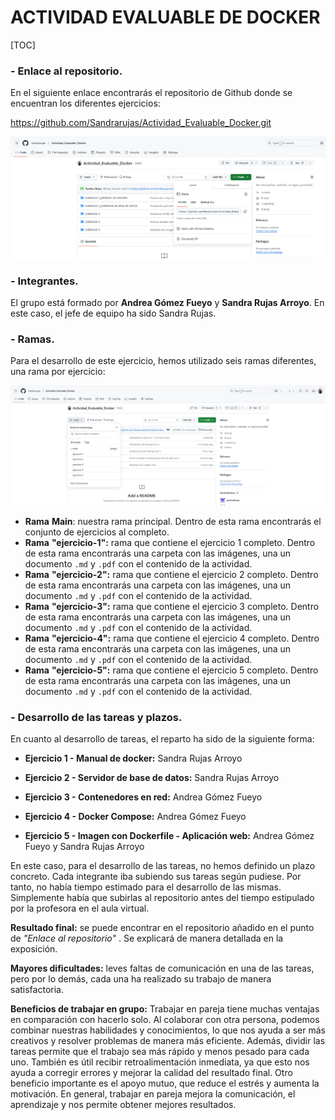 # 	ACTIVIDAD EVALUABLE DE DOCKER

[TOC]

### - **Enlace al repositorio**.

En el siguiente enlace encontrarás el repositorio de Github donde se encuentran los diferentes ejercicios:

https://github.com/Sandrarujas/Actividad_Evaluable_Docker.git 

![image-20250220095038588](./INTRUCCIONES_DEL_TRABAJO.assets/image-20250220095038588.png)

### - **Integrantes.**

El grupo está formado por **Andrea Gómez Fueyo** y **Sandra Rujas Arroyo**. En este caso, el jefe de equipo ha sido Sandra Rujas. 

### - **Ramas.**

Para el desarrollo de este ejercicio, hemos utilizado seis ramas diferentes, una rama por ejercicio:

![image-20250220100948739](./INTRUCCIONES_DEL_TRABAJO.assets/image-20250220100948739.png)

- **Rama** **Main**: nuestra rama principal. Dentro de esta rama encontrarás el conjunto de ejercicios al completo.
- **Rama** **"ejercicio-1":** rama que contiene el ejercicio 1 completo. Dentro de esta rama encontrarás una carpeta con las imágenes, una un documento `.md` y `.pdf` con el contenido de la actividad.
- **Rama** **"ejercicio-2":** rama que contiene el ejercicio 2 completo. Dentro de esta rama encontrarás una carpeta con las imágenes, una un documento `.md` y `.pdf` con el contenido de la actividad.
- **Rama** **"ejercicio-3":** rama que contiene el ejercicio 3 completo. Dentro de esta rama encontrarás una carpeta con las imágenes, una un documento `.md` y `.pdf` con el contenido de la actividad.
- **Rama** **"ejercicio-4":** rama que contiene el ejercicio 4 completo. Dentro de esta rama encontrarás una carpeta con las imágenes, una un documento `.md` y `.pdf` con el contenido de la actividad.
- **Rama** **"ejercicio-5":** rama que contiene el ejercicio 5 completo. Dentro de esta rama encontrarás una carpeta con las imágenes, una un documento `.md` y `.pdf` con el contenido de la actividad.

### - **Desarrollo de las tareas y plazos.**

En cuanto al desarrollo de tareas, el reparto ha sido de la siguiente forma:

- **Ejercicio 1 - Manual de docker:** Sandra Rujas Arroyo

- **Ejercicio 2 - Servidor de base de datos:** Sandra Rujas Arroyo

- **Ejercicio 3 - Contenedores en red:** Andrea Gómez Fueyo

- **Ejercicio 4 - Docker Compose:** Andrea Gómez Fueyo

- **Ejercicio 5 - Imagen con Dockerfile - Aplicación web:** Andrea Gómez Fueyo y  Sandra Rujas Arroyo 

En este caso, para el desarrollo de las tareas, no hemos definido un plazo concreto. Cada integrante iba subiendo sus tareas según pudiese. Por tanto, no había tiempo estimado para el desarrollo de las mismas. Simplemente había que subirlas al repositorio antes del tiempo estipulado por la profesora en el aula virtual.

**Resultado final:** se puede encontrar en el repositorio añadido en el punto de *"Enlace al repositorio"* . Se explicará de manera detallada en la exposición.

**Mayores dificultades:** leves faltas de comunicación en una de las tareas, pero por lo demás, cada una ha realizado su trabajo de manera satisfactoria. 

**Beneficios de trabajar en grupo:** Trabajar en pareja tiene muchas ventajas en comparación con hacerlo solo. Al colaborar con otra persona, podemos combinar nuestras habilidades y conocimientos, lo que nos ayuda a ser más creativos y resolver problemas de manera más eficiente. Además, dividir las tareas permite que el trabajo sea más rápido y menos pesado para cada uno. También es útil recibir retroalimentación inmediata, ya que esto nos ayuda a corregir errores y mejorar la calidad del resultado final. Otro beneficio importante es el apoyo mutuo, que reduce el estrés y aumenta la motivación. En general, trabajar en pareja mejora la comunicación, el aprendizaje y nos permite obtener mejores resultados.